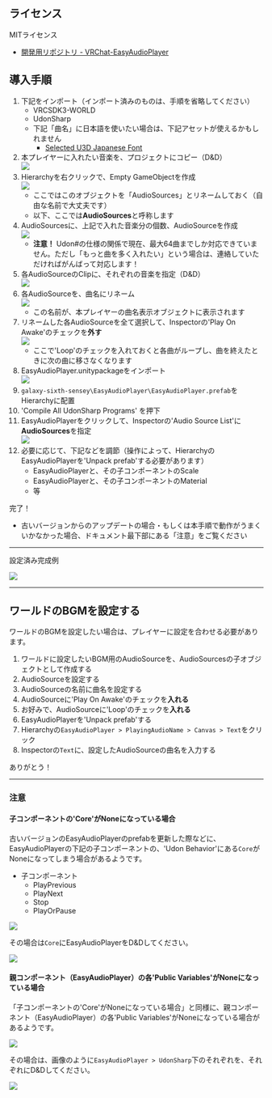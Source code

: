 ## ライセンス

MITライセンス

- [開発用リポジトリ - VRChat-EasyAudioPlayer](https://github.com/aiya000/VRChat-EasyAudioPlayer)

## 導入手順

1. 下記をインポート（インポート済みのものは、手順を省略してください）
    - VRCSDK3-WORLD
    - UdonSharp
    - 下記「曲名」に日本語を使いたい場合は、下記アセットが使えるかもしれません
        - [Selected U3D Japanese Font](https://assetstore.unity.com/packages/2d/fonts/selected-u3d-japanese-font-337)
1. 本プレイヤーに入れたい音楽を、プロジェクトにコピー（D&D）  
   ![](1.PNG)
1. Hierarchyを右クリックで、Empty GameObjectを作成  
   ![](2.PNG)
    - ここではこのオブジェクトを「AudioSources」とリネームしておく（自由な名前で大丈夫です）
    - 以下、ここでは**AudioSources**と呼称します
1. AudioSourcesに、上記で入れた音楽分の個数、AudioSourceを作成  
   ![](3.PNG)
   - **注意！** Udon#の仕様の関係で現在、最大64曲までしか対応できていません。ただし「もっと曲を多く入れたい」という場合は、連絡していただければがんばって対応します！
1. 各AudioSourceのClipに、それぞれの音楽を指定（D&D）  
   ![](4.PNG)
1. 各AudioSourceを、曲名にリネーム  
   ![](5.PNG)
   - この名前が、本プレイヤーの曲名表示オブジェクトに表示されます
1. リネームした各AudioSourceを全て選択して、Inspectorの'Play On Awake'のチェックを**外す**  
   ![](6.PNG)
   - ここで'Loop'のチェックを入れておくと各曲がループし、曲を終えたときに次の曲に移さなくなります
1. EasyAudioPlayer.unitypackageをインポート  
   ![](7.PNG)
1. `galaxy-sixth-sensey\EasyAudioPlayer\EasyAudioPlayer.prefab`をHierarchyに配置
1. 'Compile All UdonSharp Programs' を押下
1. EasyAudioPlayerをクリックして、Inspectorの'Audio Source List'に**AudioSources**を指定  
   ![](8.PNG)
1. 必要に応じて、下記などを調節（操作によって、HierarchyのEasyAudioPlayerを'Unpack prefab'する必要があります）
    - EasyAudioPlayerと、その子コンポーネントのScale
    - EasyAudioPlayerと、その子コンポーネントのMaterial
    - 等

完了！

- 古いバージョンからのアップデートの場合・もしくは本手順で動作がうまくいかなかった場合、ドキュメント最下部にある「注意」をご覧ください

- - - - -

設定済み完成例

[![](https://img.youtube.com/vi/HOQmMhuBhUE/0.jpg)](https://www.youtube.com/watch?v=HOQmMhuBhUE)

- - - - -

## ワールドのBGMを設定する

ワールドのBGMを設定したい場合は、プレイヤーに設定を合わせる必要があります。

1. ワールドに設定したいBGM用のAudioSourceを、AudioSourcesの子オブジェクトとして作成する
1. AudioSourceを設定する
1. AudioSourceの名前に曲名を設定する
1. AudioSourceに'Play On Awake'のチェックを**入れる**
1. お好みで、AudioSourceに'Loop'のチェックを**入れる**
1. EasyAudioPlayerを'Unpack prefab'する
1. Hierarchyの`EasyAudioPlayer > PlayingAudioName > Canvas > Text`をクリック
1. Inspectorの`Text`に、設定したAudioSourceの曲名を入力する

ありがとう！

- - - - -

### 注意

#### 子コンポーネントの'Core'がNoneになっている場合

古いバージョンのEasyAudioPlayerのprefabを更新した際などに、EasyAudioPlayerの下記の子コンポーネントの、'Udon Behavior'にある`Core`がNoneになってしまう場合があるようです。

- 子コンポーネント
    - PlayPrevious
    - PlayNext
    - Stop
    - PlayOrPause

![](unset-core.PNG)

その場合は`Core`にEasyAudioPlayerをD&Dしてください。

![](resolve-unset-core.PNG)

#### 親コンポーネント（EasyAudioPlayer）の各'Public Variables'がNoneになっている場合

「子コンポーネントの'Core'がNoneになっている場合」と同様に、親コンポーネント（EasyAudioPlayer）の各'Public Variables'がNoneになっている場合があるようです。

![](unset-core-vars.PNG)

その場合は、画像のように`EasyAudioPlayer > UdonSharp`下のそれぞれを、それぞれにD&Dしてください。

![](resolve-unset-core-vars.PNG)

